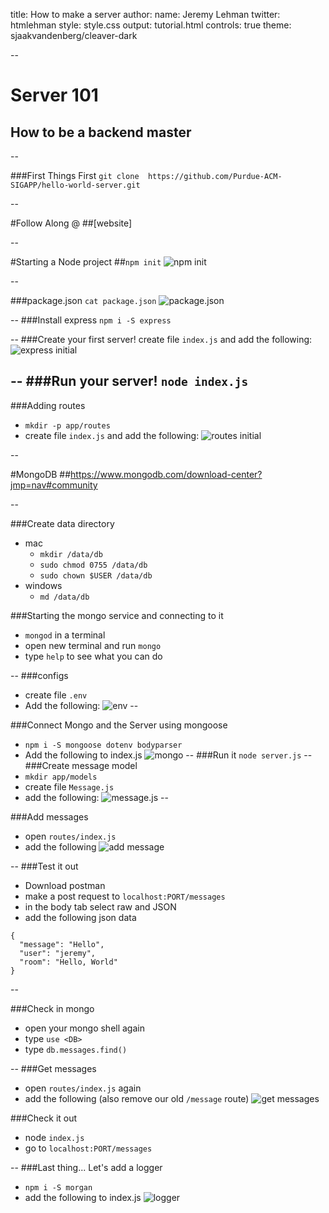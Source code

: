 title: How to make a server
author:
  name: Jeremy Lehman
  twitter: htmlehman
style: style.css
output: tutorial.html
controls: true
theme: sjaakvandenberg/cleaver-dark

--

# Server 101
## How to be a backend master

--

###First Things First
`git clone 
https://github.com/Purdue-ACM-SIGAPP/hello-world-server.git`

--

#Follow Along @
##[website]

--

#Starting a Node project
##`npm init`
![npm init](./npm_init.png "npm init")

--

###package.json
`cat package.json`
![package.json](./package_json.png "package.json")

--
###Install express
`npm i -S express`

--
###Create your first server!
create file `index.js` and add the following:
![express initial](./express_init.png "express!!!!!")

--
###Run your server!
`node index.js`
--
###Adding routes
* `mkdir -p app/routes`
* create file `index.js` and add the following:
![routes initial](./route_init.png "routes!")

--

#MongoDB
##https://www.mongodb.com/download-center?jmp=nav#community

--

###Create data directory
* mac
  * `mkdir /data/db`
  * `sudo chmod 0755 /data/db`
  * `sudo chown $USER /data/db`
* windows
  * `md /data/db`

###Starting the mongo service and connecting to it
* `mongod` in a terminal
* open new terminal and run `mongo`
* type `help` to see what you can do

--
###configs
* create file `.env`
* Add the following:
![env](./env.png "env vars")
--

###Connect Mongo and the Server using mongoose
*  `npm i -S mongoose dotenv bodyparser`
* Add the following to index.js
![mongo](./mongo_init.png "mongo")
--
###Run it
`node server.js`
--
###Create message model
* `mkdir app/models`
* create file `Message.js`
* add the following: 
![message.js](./message_model.png "Message.js")
--

###Add messages
* open `routes/index.js`
* add the following
![add message](./post_message.png "Post message")

--
###Test it out
* Download postman
* make a post request to `localhost:PORT/messages`
* in the body tab select raw and JSON
* add the following json data
```
{
  "message": "Hello",
  "user": "jeremy",
  "room": "Hello, World"
}
```
--

###Check in mongo
* open your mongo shell again
* type `use <DB>`
* type `db.messages.find()`

--
###Get messages
* open `routes/index.js` again
* add the following (also remove our old `/message` route)
![get messages](./get_messages.png "Get messages")


###Check it out
* node `index.js`
* go to `localhost:PORT/messages`

--
###Last thing... Let's add a logger
* `npm i -S morgan`
* add the following to index.js
![logger](./logger.png "Logger")

